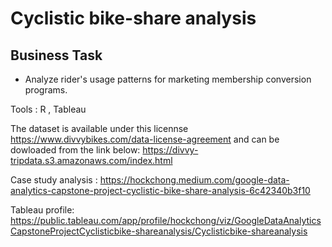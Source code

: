 
# Cyclistic bike-share analysis

## Business Task
* Analyze rider's usage patterns for marketing membership conversion programs.

Tools : R , Tableau

The dataset is available under this licennse https://www.divvybikes.com/data-license-agreement and can be dowloaded from the link below:
https://divvy-tripdata.s3.amazonaws.com/index.html


Case study analysis : https://hockchong.medium.com/google-data-analytics-capstone-project-cyclistic-bike-share-analysis-6c42340b3f10

Tableau profile: https://public.tableau.com/app/profile/hockchong/viz/GoogleDataAnalyticsCapstoneProjectCyclisticbike-shareanalysis/Cyclisticbike-shareanalysis


